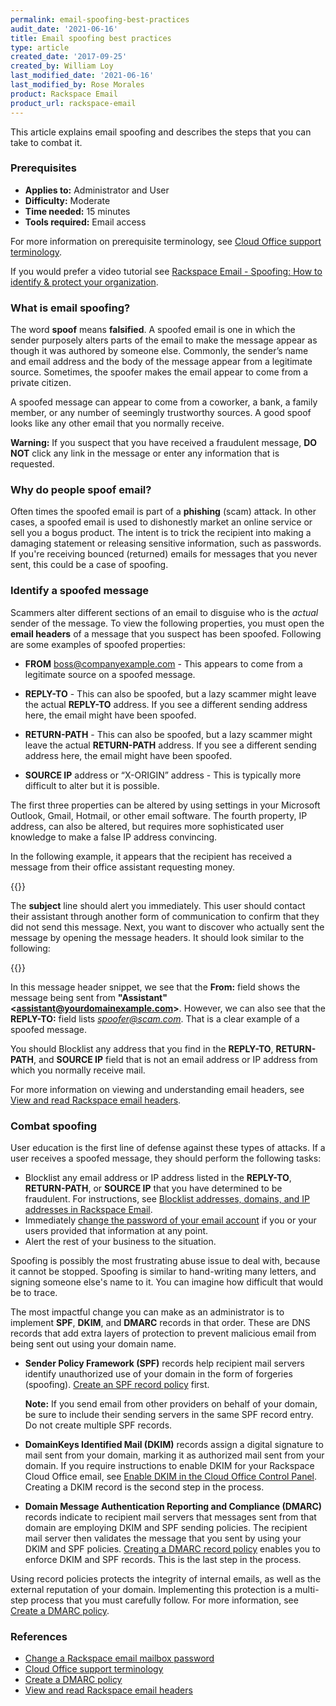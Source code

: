 ```yaml
---
permalink: email-spoofing-best-practices
audit_date: '2021-06-16'
title: Email spoofing best practices
type: article
created_date: '2017-09-25'
created_by: William Loy
last_modified_date: '2021-06-16'
last_modified_by: Rose Morales
product: Rackspace Email
product_url: rackspace-email
---
```


This article explains email spoofing and describes the steps that you can take
to combat it.

### Prerequisites

- **Applies to:** Administrator and User
- **Difficulty:** Moderate
- **Time needed:** 15 minutes
- **Tools required:**  Email access

For more information on prerequisite terminology, see
[Cloud Office support terminology](/support/how-to/cloud-office-support-terminology).

If you would prefer a video tutorial see
[Rackspace Email - Spoofing: How to identify & protect your organization](https://emailhelp.rackspace.com/l/support/how-to-prevent-email-spoofing).

### What is email spoofing?

The word **spoof** means **falsified**. A spoofed email is one in which the
sender purposely alters parts of the email to make the message appear as though
it was authored by someone else. Commonly, the sender’s name and email address
and the body of the message appear from a legitimate source. Sometimes, the
spoofer makes the email appear to come from a private citizen.

A spoofed message can appear to come from a coworker, a bank, a family member,
or any number of seemingly trustworthy sources. A good spoof looks like any
other email that you normally receive.

**Warning:** If you suspect that you have received a fraudulent message, **DO
NOT** click any link in the message or enter any information that is requested.

### Why do people spoof email?

Often times the spoofed email is part of a **phishing** (scam) attack. In
other cases, a spoofed email is used to dishonestly market an online service or
sell you a bogus product. The intent is to trick the recipient into making a
damaging statement or releasing sensitive information, such as passwords. If
you're receiving bounced (returned) emails for messages that you never sent,
this could be a case of spoofing.

### Identify a spoofed message

Scammers alter different sections of an email to disguise who is the *actual*
sender of the message. To view the following properties, you must open the
**email headers** of a message that you suspect has been spoofed. Following are
some examples of spoofed properties:

- **FROM** boss@companyexample.com - This appears to come from a legitimate
  source on a spoofed message.

- **REPLY-TO** - This can also be spoofed, but a lazy scammer might leave the
  actual **REPLY-TO** address. If you see a different sending address here, the
  email might have been spoofed.
- **RETURN-PATH** - This can also be spoofed, but a lazy scammer might leave the
  actual **RETURN-PATH** address. If you see a different sending address here,
  the email might have been spoofed.

- **SOURCE IP** address or “X-ORIGIN” address - This is typically more difficult
  to alter but it is possible.

The first three properties can be altered by using settings in your Microsoft
Outlook, Gmail, Hotmail, or other email software. The fourth property, IP
address, can also be altered, but requires more sophisticated user knowledge to
make a false IP address convincing.

In the following example, it appears that the recipient has received a message
from their office assistant requesting money.

{{<image src="from_assistant.png" alt="" title="">}}

The **subject** line should alert you immediately. This user should contact
their assistant through another form of communication to confirm that they did
not send this message. Next, you want to discover who actually sent the message
by opening the message headers. It should look similar to the following:

{{<image src="reply_to.png" alt="" title="">}}

In this message header snippet, we see that the **From:** field shows the
message being sent from **"Assistant"\<assistant@yourdomainexample.com\>**.
However, we can also see that the **REPLY-TO:** field lists *spoofer@scam.com*.
That is a clear example of a spoofed message.

You should Blocklist any address that you find in the **REPLY-TO**,
**RETURN-PATH**, and **SOURCE IP** field that is not an email address or IP
address from which you normally receive mail.

For more information on viewing and understanding email headers, see
[View and read Rackspace email headers](/support/how-to/view-and-read-rackspace-email-headers).

### Combat spoofing

User education is the first line of defense against these types of attacks. If a
user receives a spoofed message, they should perform the following tasks:

- Blocklist any email address or IP address listed in the **REPLY-TO**,
   **RETURN-PATH**, or **SOURCE IP** that you have determined to be fraudulent.
   For instructions, see [Blocklist addresses, domains, and IP addresses in Rackspace Email](/support/how-to/blocklist-addresses-domains-and-ip-addresses-in-rackspace-email).
- Immediately [change the password of your email account](/support/how-to/change-rackspace-email-mailbox-password) if you or
   your users provided that information at any point.
- Alert the rest of your business to the situation.

Spoofing is possibly the most frustrating abuse issue to deal with, because it
cannot be stopped. Spoofing is similar to hand-writing many letters, and signing
someone else's name to it. You can imagine how difficult that would be to trace.

The most impactful change you can make as an administrator is to implement
**SPF**, **DKIM**, and **DMARC** records in that order. These are DNS records
that add extra layers of protection to prevent malicious email from being sent
out using your domain name.

- **Sender Policy Framework (SPF)** records help recipient mail servers identify
  unauthorized use of your domain in the form of forgeries (spoofing). [Create
  an SPF record policy](/support/how-to/create-an-spf-policy) first.

    **Note:** If you send email from other providers on behalf of your domain,
    be sure to include their sending servers in the same SPF record entry. Do
    not create multiple SPF records.

- **DomainKeys Identified Mail (DKIM)** records assign a digital signature to
  mail sent from your domain, marking it as authorized mail sent from your
  domain. If you require instructions to enable DKIM for your Rackspace Cloud
  Office email, see [Enable DKIM in the Cloud Office Control
  Panel](/support/how-to/enable-dkim-in-the-cloud-office-control-panel).
  Creating a DKIM record is the second step in the process.

- **Domain Message Authentication Reporting and Compliance (DMARC)** records
  indicate to recipient mail servers that messages sent from that domain are
  employing DKIM and SPF sending policies. The recipient mail server then
  validates the message that you sent by using your DKIM and SPF policies.
  [Creating a DMARC record policy](/support/how-to/create-a-dmarc-policy)
  enables you to enforce DKIM and SPF records. This is the last step in the
  process.

Using record policies protects the integrity of internal emails, as well as the external reputation of your domain. Implementing this protection is a multi-step process that you must carefully follow. For more information, see [Create a DMARC policy](/support/how-to/create-a-dmarc-policy).

### References

- [Change a Rackspace email mailbox password](/support/how-to/change-rackspace-email-mailbox-password)
- [Cloud Office support terminology](/support/how-to/cloud-office-support-terminology)
- [Create a DMARC policy](/support/how-to/create-a-dmarc-policy)
- [View and read Rackspace email headers](/support/how-to/view-and-read-rackspace-email-headers)
